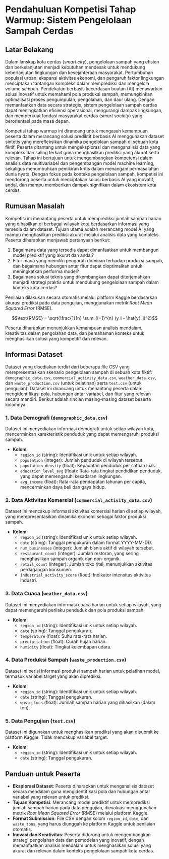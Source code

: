 # Pendahuluan Kompetisi Tahap Warmup: Sistem Pengelolaan Sampah Cerdas

## Latar Belakang

Dalam lanskap kota cerdas (*smart city*), pengelolaan sampah yang efisien dan berkelanjutan menjadi kebutuhan mendesak untuk mendukung keberlanjutan lingkungan dan kesejahteraan masyarakat. Pertumbuhan populasi urban, ekspansi aktivitas ekonomi, dan pengaruh faktor lingkungan menciptakan tantangan kompleks dalam memprediksi dan mengelola volume sampah. Pendekatan berbasis kecerdasan buatan (AI) menawarkan solusi inovatif untuk memahami pola produksi sampah, memungkinkan optimalisasi proses pengumpulan, pengolahan, dan daur ulang. Dengan memanfaatkan data secara strategis, sistem pengelolaan sampah cerdas dapat meningkatkan efisiensi operasional, mengurangi dampak lingkungan, dan memperkuat fondasi masyarakat cerdas (*smart society*) yang berorientasi pada masa depan.

Kompetisi tahap warmup ini dirancang untuk mengasah kemampuan peserta dalam merancang solusi prediktif berbasis AI menggunakan dataset sintetis yang merefleksikan dinamika pengelolaan sampah di sebuah kota fiktif. Peserta ditantang untuk mengeksplorasi dan menganalisis data yang kompleks dan saling terkait guna menghasilkan prediksi yang akurat serta relevan. Tahap ini bertujuan untuk mengembangkan kompetensi dalam analisis data multivariabel dan pengembangan model machine learning, sekaligus menumbuhkan pemikiran kritis dalam menangani permasalahan dunia nyata. Dengan fokus pada konteks pengelolaan sampah, kompetisi ini mendorong peserta untuk menciptakan solusi berbasis AI yang inovatif, andal, dan mampu memberikan dampak signifikan dalam ekosistem kota cerdas.

## Rumusan Masalah

Kompetisi ini menantang peserta untuk memprediksi jumlah sampah harian yang dihasilkan di berbagai wilayah kota berdasarkan informasi yang tersedia dalam dataset. Tujuan utama adalah merancang model AI yang mampu menghasilkan prediksi akurat melalui analisis data yang kompleks. Peserta diharapkan menjawab pertanyaan berikut:

1. Bagaimana data yang tersedia dapat dimanfaatkan untuk membangun model prediktif yang akurat dan andal?
2. Fitur mana yang memiliki pengaruh dominan terhadap produksi sampah, dan bagaimana hubungan antar fitur dapat dioptimalkan untuk meningkatkan performa model?
3. Bagaimana solusi teknis yang dikembangkan dapat diterjemahkan menjadi strategi praktis untuk mendukung pengelolaan sampah dalam konteks kota cerdas?

Penilaian dilakukan secara otomatis melalui platform Kaggle berdasarkan akurasi prediksi pada data pengujian, menggunakan metrik *Root Mean Squared Error* (RMSE). 

$$\text{RMSE} = \sqrt{\frac{1}{n} \sum_{i=1}^{n} (y_i - \hat{y}_i)^2}$$

Peserta diharapkan menunjukkan kemampuan analisis mendalam, kreativitas dalam pengolahan data, dan pemahaman konteks untuk menghasilkan solusi yang kompetitif dan relevan.

## Informasi Dataset

Dataset yang disediakan terdiri dari beberapa file CSV yang merepresentasikan skenario pengelolaan sampah di sebuah kota fiktif: `demographic_data.csv`, `commercial_activity_data.csv`, `weather_data.csv`, dan `waste_production.csv` (untuk pelatihan) serta `test.csv` (untuk pengujian). Dataset ini dirancang untuk menantang peserta dalam mengidentifikasi pola, hubungan antar variabel, dan fitur yang relevan secara mandiri. Berikut adalah rincian masing-masing dataset beserta kolomnya:

### 1. Data Demografi (`demographic_data.csv`)

Dataset ini menyediakan informasi demografi untuk setiap wilayah kota, mencerminkan karakteristik penduduk yang dapat memengaruhi produksi sampah.

- **Kolom**:
  - `region_id` (string): Identifikasi unik untuk setiap wilayah.
  - `population` (integer): Jumlah penduduk di wilayah tersebut.
  - `population_density` (float): Kepadatan penduduk per satuan luas.
  - `education_level_avg` (float): Rata-rata tingkat pendidikan penduduk, yang dapat memengaruhi kesadaran lingkungan.
  - `avg_income` (float): Rata-rata pendapatan tahunan per capita, mencerminkan daya beli dan gaya hidup.

### 2. Data Aktivitas Komersial (`commercial_activity_data.csv`)

Dataset ini mencakup informasi aktivitas komersial harian di setiap wilayah, yang merepresentasikan dinamika ekonomi sebagai faktor produksi sampah.

- **Kolom**:
  - `region_id` (string): Identifikasi unik untuk setiap wilayah.
  - `date` (string): Tanggal pengukuran dalam format YYYY-MM-DD.
  - `num_businesses` (integer): Jumlah bisnis aktif di wilayah tersebut.
  - `restaurant_count` (integer): Jumlah restoran, yang sering menghasilkan sampah organik dan non-organik.
  - `retail_count` (integer): Jumlah toko ritel, menunjukkan aktivitas perdagangan konsumen.
  - `industrial_activity_score` (float): Indikator intensitas aktivitas industri.

### 3. Data Cuaca (`weather_data.csv`)

Dataset ini menyediakan informasi cuaca harian untuk setiap wilayah, yang dapat memengaruhi perilaku penduduk dan pola produksi sampah.

- **Kolom**:
  - `region_id` (string): Identifikasi unik untuk setiap wilayah.
  - `date` (string): Tanggal pengukuran.
  - `temperature` (float): Suhu rata-rata harian.
  - `precipitation` (float): Curah hujan harian.
  - `humidity` (float): Tingkat kelembapan udara.

### 4. Data Produksi Sampah (`waste_production.csv`)

Dataset ini berisi informasi produksi sampah harian untuk pelatihan model, termasuk variabel target yang akan diprediksi.

- **Kolom**:
  - `region_id` (string): Identifikasi unik untuk setiap wilayah.
  - `date` (string): Tanggal pengukuran.
  - `waste_tons` (float): Jumlah sampah harian yang dihasilkan (dalam ton).

### 5. Data Pengujian (`test.csv`)

Dataset ini digunakan untuk menghasilkan prediksi yang akan disubmit ke platform Kaggle. Tidak mencakup variabel target.

- **Kolom**:
  - `region_id` (string): Identifikasi unik untuk setiap wilayah.
  - `date` (string): Tanggal pengukuran.

## Panduan untuk Peserta

- **Eksplorasi Dataset**: Peserta diharapkan untuk menganalisis dataset secara mendalam guna mengidentifikasi pola dan hubungan antar variabel yang relevan untuk prediksi.
- **Tujuan Kompetisi**: Merancang model prediktif untuk memprediksi jumlah sampah harian pada data pengujian, dievaluasi menggunakan metrik *Root Mean Squared Error* (RMSE) melalui platform Kaggle.
- **Format Submission**: File CSV dengan kolom `region_id`, `date`, dan `waste_tons`, yang harus diunggah ke platform Kaggle untuk penilaian otomatis.
- **Inovasi dan Kreativitas**: Peserta didorong untuk mengembangkan strategi pengolahan data dan pemodelan yang inovatif, dengan memanfaatkan analisis mendalam untuk menghasilkan solusi yang akurat dan relevan dalam konteks pengelolaan sampah kota cerdas.
